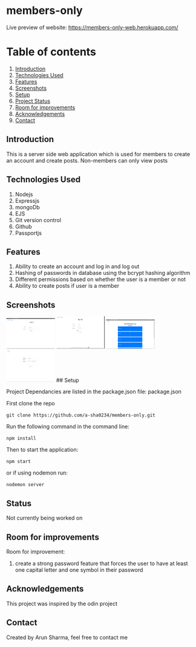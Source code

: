 # members-only

Live preview of website: https://members-only-web.herokuapp.com/

# Table of contents

1. [Introduction](#introduction)
2. [Technologies Used](#paragraph1)
3. [Features](#features-paragraph)
4. [Screenshots](#screenshot)
5. [Setup](#setup-paragraph)
6. [Project Status](#status-paragraph)
7. [Room for improvements](#imporvements-paragraph)
8. [Acknowledgements](#Acknowledgements-paragraph)
9. [Contact](#contact-paragraph)

## Introduction <a name="introduction"></a>

This is a server side web application which is used for members to create an account and create posts. Non-members can only view posts

## Technologies Used <a name="paragraph1"></a>

1. Nodejs
2. Expressjs
3. mongoDb
4. EJS
5. Git version control
6. Github
7. Passportjs

## Features <a name="features-paragraph"></a>

1. Ability to create an account and log in and log out
2. Hashing of passwords in database using the bcrypt hashing algorithm
3. Different permissions based on whether the user is a member or not
4. Ability to create posts if user is a member

## Screenshots <a name="screenshot"></a>

<img src="./public/login.png" width="128"/>
<img src="./public/signUp.png" width="128"/>
<img src="./public/PostPage.png" width="128"/>
<img src="./public/createPosts.png" width="128"/>
## Setup <a name="setup-paragraph"></a>

Project Dependancies are listed in the package.json file: package.json

First clone the repo

```
git clone https://github.com/a-sha0234/members-only.git
```

Run the following command in the command line:

```
npm install
```

Then to start the application:

```
npm start
```

or if using nodemon run:

```
nodemon server
```

## Status <a name="status-paragraph"></a>

Not currently being worked on

## Room for improvements <a name="imporvements-paragraph"></a>

Room for improvement:

1. create a strong password feature that forces the user to have at least one capital letter and one symbol in their password

## Acknowledgements <a name="Acknowledgements-paragraph"></a>

This project was inspired by the odin project

## Contact <a name="Contact-paragraph"></a>

Created by Arun Sharma, feel free to contact me

